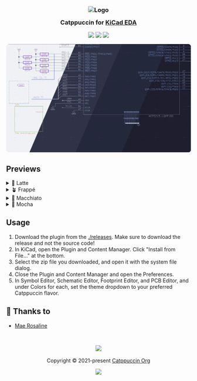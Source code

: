 <h3 align="center">
 <img src="https://raw.githubusercontent.com/catppuccin/catppuccin/main/assets/logos/exports/1544x1544_circle.png" width="100" alt="Logo"/><br/>
 <img src="https://raw.githubusercontent.com/catppuccin/catppuccin/main/assets/misc/transparent.png" height="30" width="0px"/>
 Catppuccin for <a href="https://www.kicad.org/">KiCad EDA</a>
 <img src="https://raw.githubusercontent.com/catppuccin/catppuccin/main/assets/misc/transparent.png" height="30" width="0px"/>
</h3>

<p align="center">
 <a href="https://github.com/waterlilly-lilly/catppuccin-kicad/stargazers"><img src="https://img.shields.io/github/stars/waterlilly-lilly/catppuccin-kicad?colorA=363a4f&colorB=b7bdf8&style=for-the-badge"></a>
 <a href="https://github.com/waterlilly-lilly/catppuccin-kicad/issues"><img src="https://img.shields.io/github/issues/waterlilly-lilly/catppuccin-kicad?colorA=363a4f&colorB=f5a97f&style=for-the-badge"></a>
 <a href="https://github.com/waterlilly-lilly/catppuccin-kicad/contributors"><img src="https://img.shields.io/github/contributors/waterlilly-lilly/catppuccin-kicad?colorA=363a4f&colorB=a6da95&style=for-the-badge"></a>
</p>

<p align="center">
 <img src="./assets/previews/preview.webp"/>
</p>

## Previews

<details>
<summary>🌻 Latte</summary>
<img src="./assets/previews/latte.webp"/>
</details>
<details>
<summary>🪴 Frappé</summary>
<img src="./assets/previews/frappe.webp"/>
</details>
<details>
<summary>🌺 Macchiato</summary>
<img src="./main/assets/previews/macchiato.webp"/>
</details>
<details>
<summary>🌿 Mocha</summary>
<img src="./assets/previews/mocha.webp"/>
</details>

## Usage

1. Download the plugin from the [./releases](Releases). Make sure to download the release and not the source code!
2. In KiCad, open the Plugin and Content Manager. Click "Install from File..." at the bottom.
3. Select the zip file you downloaded, and open it with the system file dialog.
4. Close the Plugin and Content Manager and open the Preferences.
5. In Symbol Editor, Schematic Editor, Footprint Editor, and PCB Editor, and under Colors for each, set the theme dropdown to your preferred Catppuccin flavor.

## 💝 Thanks to

- [Mae Rosaline](https://github.com/waterlilly-lilly)

&nbsp;

<p align="center">
 <img src="https://raw.githubusercontent.com/catppuccin/catppuccin/main/assets/footers/gray0_ctp_on_line.svg?sanitize=true" />
</p>

<p align="center">
 Copyright &copy; 2021-present <a href="https://github.com/catppuccin" target="_blank">Catppuccin Org</a>
</p>

<p align="center">
 <a href="https://github.com/catppuccin/catppuccin/blob/main/LICENSE"><img src="https://img.shields.io/static/v1.svg?style=for-the-badge&label=License&message=MIT&logoColor=d9e0ee&colorA=363a4f&colorB=b7bdf8"/></a>
</p>
